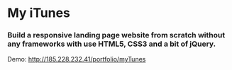 # My iTunes 

### Build a responsive landing page website from scratch without any frameworks with use HTML5, CSS3 and a bit of jQuery.

Demo: http://185.228.232.41/portfolio/myTunes